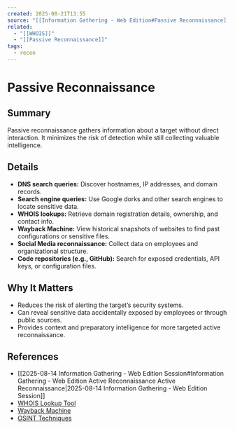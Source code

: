 ```yaml
---
created: 2025-08-21T13:55
source: "[[Information Gathering - Web Edition#Passive Reconnaissance]]"
related:
  - "[[WHOIS]]"
  - "[[Passive Reconnaissance]]"
tags:
  - recon
---
```

# Passive Reconnaissance

## Summary
Passive reconnaissance gathers information about a target without direct interaction. It minimizes the risk of detection while still collecting valuable intelligence.  

## Details
- **DNS search queries:** Discover hostnames, IP addresses, and domain records.  
- **Search engine queries:** Use Google dorks and other search engines to locate sensitive data.  
- **WHOIS lookups:** Retrieve domain registration details, ownership, and contact info.  
- **Wayback Machine:** View historical snapshots of websites to find past configurations or sensitive files.  
- **Social Media reconnaissance:** Collect data on employees and organizational structure.  
- **Code repositories (e.g., GitHub):** Search for exposed credentials, API keys, or configuration files.

## Why It Matters
- Reduces the risk of alerting the target’s security systems.  
- Can reveal sensitive data accidentally exposed by employees or through public sources.  
- Provides context and preparatory intelligence for more targeted active reconnaissance.  

## References
- [[2025-08-14 Information Gathering - Web Edition Session#Information Gathering - Web Edition Active Reconnaissance Active Reconnaissance|2025-08-14 Information Gathering - Web Edition Session]]  
- [WHOIS Lookup Tool](https://whois.domaintools.com/)  
- [Wayback Machine](https://archive.org/web/)  
- [OSINT Techniques](https://www.osinttechniques.com/)  